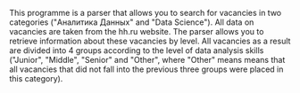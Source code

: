 This programme is a parser that allows you to search for vacancies in two categories ("Аналитика Данных" and "Data Science"). All data on vacancies are taken from the hh.ru website. The parser allows you to retrieve information about these vacancies by level. 
All vacancies as a result are divided into 4 groups according to the level of data analysis skills ("Junior", "Middle", "Senior" and "Other", where "Other" means means that all vacancies that did not fall into the previous three groups were placed in this category).
